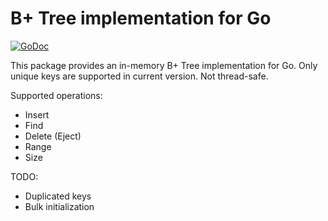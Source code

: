 # B+ Tree implementation for Go

[![GoDoc](https://godoc.org/github.com/dmitrydikun/bptree?status.svg)](https://godoc.org/github.com/dmitrydikun/bptree)

This package provides an in-memory B+ Tree implementation for Go. Only unique keys are supported in current version. Not thread-safe.

Supported operations:
- Insert
- Find
- Delete (Eject)
- Range
- Size

TODO:
- Duplicated keys
- Bulk initialization
